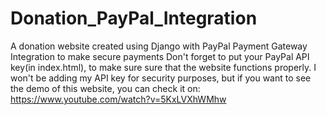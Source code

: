 # Donation_PayPal_Integration
A donation website created using Django with PayPal Payment Gateway Integration to make secure payments
Don't forget to put your PayPal API key(in index.html), to make sure sure that the website functions properly.
I won't be adding my API key for security purposes, but if you want to see the demo of this website, you can check it on:
https://www.youtube.com/watch?v=5KxLVXhWMhw

